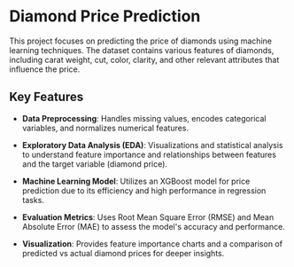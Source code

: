 # Diamond Price Prediction

This project focuses on predicting the price of diamonds using machine learning techniques. The dataset contains various features of diamonds, including carat weight, cut, color, clarity, and other relevant attributes that influence the price.

## Key Features

- **Data Preprocessing**: Handles missing values, encodes categorical variables, and normalizes numerical features.
  
- **Exploratory Data Analysis (EDA)**: Visualizations and statistical analysis to understand feature importance and relationships between features and the target variable (diamond price).

- **Machine Learning Model**: Utilizes an XGBoost model for price prediction due to its efficiency and high performance in regression tasks.

- **Evaluation Metrics**: Uses Root Mean Square Error (RMSE) and Mean Absolute Error (MAE) to assess the model's accuracy and performance.

- **Visualization**: Provides feature importance charts and a comparison of predicted vs actual diamond prices for deeper insights.
